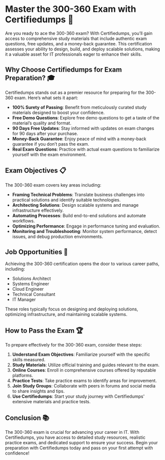 # Master the 300-360 Exam with Certifiedumps 🚀

Are you ready to ace the 300-360 exam? With Certifiedumps, you’ll gain access to comprehensive study materials that include authentic exam questions, free updates, and a money-back guarantee. This certification assesses your ability to design, build, and deploy scalable solutions, making it a valuable asset for IT professionals eager to enhance their skills.

## Why Choose Certifiedumps for Exam Preparation? 🎓

Certifiedumps stands out as a premier resource for preparing for the 300-360 exam. Here’s what sets it apart:

- **100% Surety of Passing**: Benefit from meticulously curated study materials designed to boost your confidence.
- **Free Demo Questions**: Explore free demo questions to get a taste of the material’s quality and format.
- **90 Days Free Updates**: Stay informed with updates on exam changes for 90 days after your purchase.
- **Money-Back Guarantee**: Enjoy peace of mind with a money-back guarantee if you don’t pass the exam.
- **Real Exam Questions**: Practice with actual exam questions to familiarize yourself with the exam environment.

## Exam Objectives 📋

The 300-360 exam covers key areas including:

- **Framing Technical Problems**: Translate business challenges into practical solutions and identify suitable technologies.
- **Architecting Solutions**: Design scalable systems and manage infrastructure effectively.
- **Automating Processes**: Build end-to-end solutions and automate workflows.
- **Optimizing Performance**: Engage in performance tuning and evaluation.
- **Monitoring and Troubleshooting**: Monitor system performance, detect issues, and debug production environments.

## Job Opportunities 💼

Achieving the 300-360 certification opens the door to various career paths, including:

- Solutions Architect
- Systems Engineer
- Cloud Engineer
- Technical Consultant
- IT Manager

These roles typically focus on designing and deploying solutions, optimizing infrastructure, and maintaining scalable systems.

## How to Pass the Exam 🏆

To prepare effectively for the 300-360 exam, consider these steps:

1. **Understand Exam Objectives**: Familiarize yourself with the specific skills measured.
2. **Study Materials**: Utilize official training and guides relevant to the exam.
3. **Online Courses**: Enroll in comprehensive courses offered by reputable platforms.
4. **Practice Tests**: Take practice exams to identify areas for improvement.
5. **Join Study Groups**: Collaborate with peers in forums and social media to share insights and tips.
6. **Use Certifiedumps**: Start your study journey with Certifiedumps' extensive materials and practice tests.

## Conclusion 📚

The 300-360 exam is crucial for advancing your career in IT. With Certifiedumps, you have access to detailed study resources, realistic practice exams, and dedicated support to ensure your success. Begin your preparation with Certifiedumps today and pass on your first attempt with confidence!

